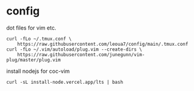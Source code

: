# config
dot files for vim etc.

```shell
curl -fLo ~/.tmux.conf \
    https://raw.githubusercontent.com/leoua7/config/main/.tmux.conf
curl -fLo ~/.vim/autoload/plug.vim --create-dirs \
    https://raw.githubusercontent.com/junegunn/vim-plug/master/plug.vim
```

install nodejs for coc-vim
```shell
curl -sL install-node.vercel.app/lts | bash
```
